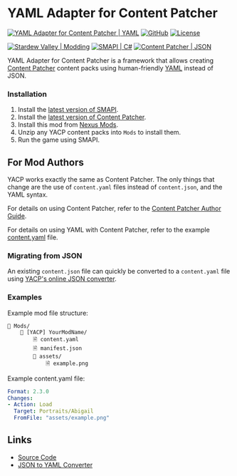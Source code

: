 ﻿# YAML Adapter for Content Patcher

[![YAML Adapter for Content Patcher | YAML](https://custom-icon-badges.demolab.com/badge/YAML_Adapter_for_Content_Patcher-YAML-CB171E.svg?logo=smapi)](https://github.com/linkoid/Stardew.YetAnother.ContentPatcher)
[![GitHub](https://img.shields.io/badge/GitHub-%23121011.svg?logo=github&logoColor=white)](https://github.com/linkoid/Stardew.YetAnother.ContentPatcher)
[![License](https://img.shields.io/github/license/linkoid/Stardew.YetAnother.ContentPatcher)](https://github.com/linkoid/Stardew.YetAnother.ContentPatcher/tree/main?tab=MIT-1-ov-file)

[![Stardew Valley | Modding](https://custom-icon-badges.demolab.com/badge/Stardew_Valley-Modding-6B3407.svg?logo=stardewvalley&labelColor=FFD58E)](https://stardewvalleywiki.com/Modding)
[![SMAPI | C#](https://custom-icon-badges.demolab.com/badge/SMAPI-C%23-%23239120.svg?logo=smapi)](https://stardewvalleywiki.com/Modding:Modder_Guide/Get_Started)
[![Content Patcher | JSON]( https://custom-icon-badges.demolab.com/badge/Content_Patcher-JSON-000.svg?logo=smapi)](https://github.com/Pathoschild/StardewMods/blob/stable/ContentPatcher)



YAML Adapter for Content Patcher is a framework that allows creating [Content Patcher](https://www.nexusmods.com/stardewvalley/mods/1915) content packs using human-friendly [YAML](https://yaml.org/) instead of JSON.

### Installation
1. Install the [latest version of SMAPI](https://smapi.io/).
2. Install the [latest version of Content Patcher](https://www.nexusmods.com/stardewvalley/mods/1915).
3. Install this mod from [Nexus Mods](https://www.nexusmods.com/stardewvalley/mods/0).
4. Unzip any YACP content packs into `Mods` to install them.
5. Run the game using SMAPI.


## For Mod Authors
YACP works exactly the same as Content Patcher. The only things that change
are the use of `content.yaml` files instead of `content.json`, and the YAML syntax.

For details on using Content Patcher, refer to the [Content Patcher Author Guide](https://github.com/Pathoschild/StardewMods/blob/stable/ContentPatcher/docs/author-guide.md).

For details on using YAML with Content Patcher, refer to the example [content.yaml](https://github.dev/linkoid/Stardew.YetAnother.ContentPatcher/blob/main/YetAnother.ContentPatcher.Tests.Content/content.yaml) file.

### Migrating from JSON
An existing `content.json` file can quickly be converted to a `content.yaml` file
using [YACP's online JSON converter](https://linkoid.github.io/Stardew.YetAnother.ContentPatcher/converter).

### Examples
Example mod file structure:
```
📁 Mods/
    📁 [YACP] YourModName/
        🗎 content.yaml
        ﻿﻿🗎 manifest.json
        📁 assets/
            🗎 example.png
```

Example content.yaml file:
```yaml
Format: 2.3.0
Changes:
- Action: Load
  Target: Portraits/Abigail
  FromFile: "assets/example.png"
```


## Links
* [Source Code](https://github.com/linkoid/Stardew.YetAnother.ContentPatcher)
* [JSON to YAML Converter](https://linkoid.github.io/Stardew.YetAnother.ContentPatcher/converter)
